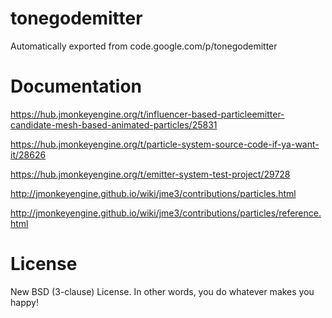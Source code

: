 # tonegodemitter
Automatically exported from code.google.com/p/tonegodemitter

# Documentation

https://hub.jmonkeyengine.org/t/influencer-based-particleemitter-candidate-mesh-based-animated-particles/25831

https://hub.jmonkeyengine.org/t/particle-system-source-code-if-ya-want-it/28626

https://hub.jmonkeyengine.org/t/emitter-system-test-project/29728

http://jmonkeyengine.github.io/wiki/jme3/contributions/particles.html

http://jmonkeyengine.github.io/wiki/jme3/contributions/particles/reference.html

# License

New BSD (3-clause) License. In other words, you do whatever makes you happy!
